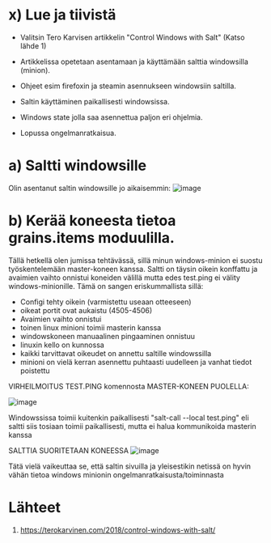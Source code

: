 # x) Lue ja tiivistä

- Valitsin Tero Karvisen artikkelin "Control Windows with Salt" (Katso lähde 1)

- Artikkelissa opetetaan asentamaan ja käyttämään salttia windowsilla (minion).
- Ohjeet esim firefoxin ja steamin asennukseen windowsiin saltilla.
- Saltin käyttäminen paikallisesti windowsissa.
- Windows state jolla saa asennettua paljon eri ohjelmia.
- Lopussa ongelmanratkaisua.


# a) Saltti windowsille

Olin asentanut saltin windowsille jo aikaisemmin:
![image](https://github.com/JereKokko02/Palvelinten-hallinta/assets/165003744/95c496f2-aa76-4253-b830-fdd159a733db)


# b) Kerää koneesta tietoa grains.items moduulilla.

Tällä hetkellä olen jumissa tehtävässä, sillä minun windows-minion ei suostu työskentelemään master-koneen kanssa. Saltti on täysin oikein konffattu ja avaimien vaihto onnistui koneiden välillä mutta edes test.ping ei välity windows-minionille. Tämä on sangen eriskummallista sillä:

- Configi tehty oikein (varmistettu useaan otteeseen)
- oikeat portit ovat aukaistu (4505-4506)
- Avaimien vaihto onnistui
- toinen linux minioni toimii masterin kanssa
- windowskoneen manuaalinen pingaaminen onnistuu
- linuxin kello on kunnossa
- kaikki tarvittavat oikeudet on annettu saltille windowssilla
- minioni on vielä kerran asennettu puhtaasti uudelleen ja vanhat tiedot poistettu


VIRHEILMOITUS TEST.PING komennosta MASTER-KONEEN PUOLELLA:

![image](https://github.com/JereKokko02/Palvelinten-hallinta/assets/165003744/8b044cf4-c1cb-437d-9e50-f058eb22f3b1)


Windowssissa toimii kuitenkin paikallisesti "salt-call --local test.ping" eli saltti siis tosiaan toimii paikallisesti, mutta ei halua kommunikoida masterin kanssa

SALTTIA SUORITETAAN KONEESSA
![image](https://github.com/JereKokko02/Palvelinten-hallinta/assets/165003744/630b8851-f993-4451-a51b-46070f34aa74)




Tätä vielä vaikeuttaa se, että saltin sivuilla ja yleisestikin netissä on hyvin vähän tietoa windows minionin ongelmanratkaisusta/toiminnasta


























# Lähteet

1. https://terokarvinen.com/2018/control-windows-with-salt/
